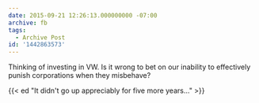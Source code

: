 ```yaml
---
date: 2015-09-21 12:26:13.000000000 -07:00
archive: fb
tags: 
  - Archive Post
id: '1442863573'
---
```


Thinking of investing in VW. Is it wrong to bet on our inability to effectively punish corporations when they misbehave?

{{< ed "It didn't go up appreciably for five more years…" >}}
